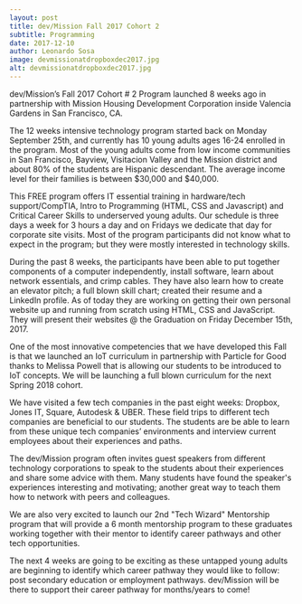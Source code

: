```yaml
---
layout: post
title: dev/Mission Fall 2017 Cohort 2
subtitle: Programming
date: 2017-12-10 
author: Leonardo Sosa
image: devmissionatdropboxdec2017.jpg
alt: devmissionatdropboxdec2017.jpg
---
```

dev/Mission’s Fall 2017 Cohort # 2 Program launched 8 weeks ago in partnership with Mission Housing Development Corporation inside Valencia Gardens in San Francisco, CA.

The 12 weeks intensive technology program started back on Monday September 25th, and currently has 10 young adults ages 16-24 enrolled in the program. Most of the young adults come from low income communities in San Francisco, Bayview, Visitacion Valley and the Mission district and about 80% of the students are Hispanic descendant. The average income level for their families is between $30,000 and $40,000.

This FREE program offers IT essential training in hardware/tech support/CompTIA, Intro to Programming (HTML, CSS and Javascript) and Critical Career Skills to underserved young adults. Our schedule is three days a week for 3 hours a day and on Fridays we dedicate that day for corporate site visits. Most of the program participants did not know what to expect in the program; but they were mostly interested in technology skills.

During the past 8 weeks, the participants have been able to put together components of a computer independently, install software, learn about network essentials, and crimp cables. They have also learn how to create an elevator pitch; a full blown skill chart; created their resume and a LinkedIn profile. As of today they are working on getting their own personal website up and running from scratch using HTML, CSS and JavaScript. They will present their websites @ the Graduation on Friday December 15th, 2017.

One of the most innovative competencies that we have developed this Fall is that we launched an IoT curriculum in partnership with Particle for Good thanks to Melissa Powell that is allowing our students to be introduced to IoT concepts. We will be launching a full blown curriculum for the next Spring 2018 cohort.


We have visited a few tech companies in the past eight weeks: Dropbox, Jones IT, Square, Autodesk & UBER. These field trips to different tech companies are beneficial to our students. The students are be able to learn from these unique tech companies’ environments and interview current employees about their experiences and paths.

The dev/Mission program often invites guest speakers from different technology corporations to speak to the students about their experiences and share some advice with them. Many students have found the speaker's experiences interesting and motivating; another great way to teach them how to network with peers and colleagues.

We are also very excited to launch our 2nd "Tech Wizard" Mentorship program that will provide a 6 month mentorship program to these graduates working together with their mentor to identify career pathways and other tech opportunities.

The next 4 weeks are going to be exciting as these untapped young adults are beginning to identify which career pathway they would like to follow: post secondary education or employment pathways. dev/Mission will be there to support their career pathway for months/years to come!
